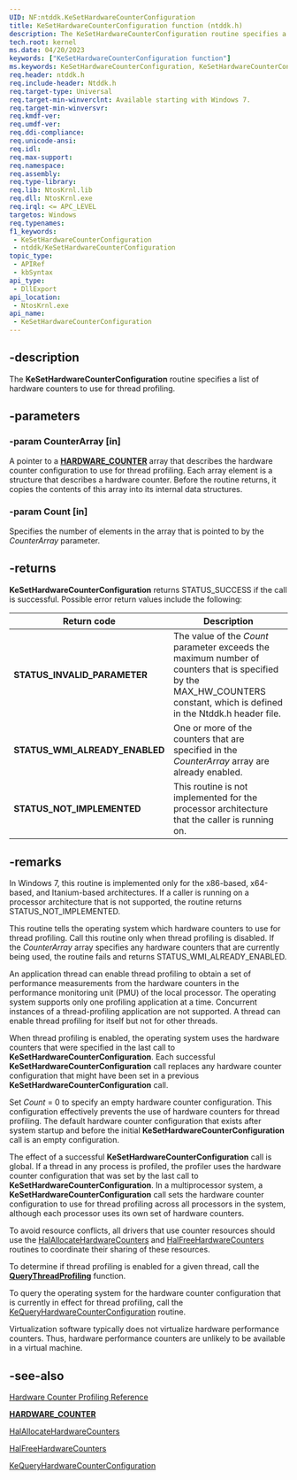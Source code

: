 ```yaml
---
UID: NF:ntddk.KeSetHardwareCounterConfiguration
title: KeSetHardwareCounterConfiguration function (ntddk.h)
description: The KeSetHardwareCounterConfiguration routine specifies a list of hardware counters to use for thread profiling.
tech.root: kernel
ms.date: 04/20/2023
keywords: ["KeSetHardwareCounterConfiguration function"]
ms.keywords: KeSetHardwareCounterConfiguration, KeSetHardwareCounterConfiguration routine [Kernel-Mode Driver Architecture], k105_2cf79626-ed0d-4a15-bd9f-22b669ffde98.xml, kernel.kesethardwarecounterconfiguration, ntddk/KeSetHardwareCounterConfiguration
req.header: ntddk.h
req.include-header: Ntddk.h
req.target-type: Universal
req.target-min-winverclnt: Available starting with Windows 7.
req.target-min-winversvr: 
req.kmdf-ver: 
req.umdf-ver: 
req.ddi-compliance: 
req.unicode-ansi: 
req.idl: 
req.max-support: 
req.namespace: 
req.assembly: 
req.type-library: 
req.lib: NtosKrnl.lib
req.dll: NtosKrnl.exe
req.irql: <= APC_LEVEL
targetos: Windows
req.typenames: 
f1_keywords:
 - KeSetHardwareCounterConfiguration
 - ntddk/KeSetHardwareCounterConfiguration
topic_type:
 - APIRef
 - kbSyntax
api_type:
 - DllExport
api_location:
 - NtosKrnl.exe
api_name:
 - KeSetHardwareCounterConfiguration
---
```


## -description

The **KeSetHardwareCounterConfiguration** routine specifies a list of hardware counters to use for thread profiling.

## -parameters

### -param CounterArray [in]

A pointer to a [**HARDWARE_COUNTER**](/windows-hardware/drivers/ddi/ntddk/ns-ntddk-_hardware_counter) array that describes the hardware counter configuration to use for thread profiling. Each array element is a structure that describes a hardware counter. Before the routine returns, it copies the contents of this array into its internal data structures.

### -param Count [in]

Specifies the number of elements in the array that is pointed to by the *CounterArray* parameter.

## -returns

**KeSetHardwareCounterConfiguration** returns STATUS_SUCCESS if the call is successful. Possible error return values include the following:

| Return code | Description |
|--|--|
| **STATUS_INVALID_PARAMETER** | The value of the *Count* parameter exceeds the maximum number of counters that is specified by the MAX_HW_COUNTERS constant, which is defined in the Ntddk.h header file. |
| **STATUS_WMI_ALREADY_ENABLED** | One or more of the counters that are specified in the *CounterArray* array are already enabled. |
| **STATUS_NOT_IMPLEMENTED** | This routine is not implemented for the processor architecture that the caller is running on. |

## -remarks

In Windows 7, this routine is implemented only for the x86-based, x64-based, and Itanium-based architectures. If a caller is running on a processor architecture that is not supported, the routine returns STATUS_NOT_IMPLEMENTED.

This routine tells the operating system which hardware counters to use for thread profiling. Call this routine only when thread profiling is disabled. If the *CounterArray* array specifies any hardware counters that are currently being used, the routine fails and returns STATUS_WMI_ALREADY_ENABLED.

An application thread can enable thread profiling to obtain a set of performance measurements from the hardware counters in the performance monitoring unit (PMU) of the local processor. The operating system supports only one profiling application at a time. Concurrent instances of a thread-profiling application are not supported. A thread can enable thread profiling for itself but not for other threads.

When thread profiling is enabled, the operating system uses the hardware counters that were specified in the last call to **KeSetHardwareCounterConfiguration**. Each successful **KeSetHardwareCounterConfiguration** call replaces any hardware counter configuration that might have been set in a previous **KeSetHardwareCounterConfiguration** call.

Set *Count* = 0 to specify an empty hardware counter configuration. This configuration effectively prevents the use of hardware counters for thread profiling. The default hardware counter configuration that exists after system startup and before the initial **KeSetHardwareCounterConfiguration** call is an empty configuration.

The effect of a successful **KeSetHardwareCounterConfiguration** call is global. If a thread in any process is profiled, the profiler uses the hardware counter configuration that was set by the last call to **KeSetHardwareCounterConfiguration**. In a multiprocessor system, a **KeSetHardwareCounterConfiguration** call sets the hardware counter configuration to use for thread profiling across all processors in the system, although each processor uses its own set of hardware counters.

To avoid resource conflicts, all drivers that use counter resources should use the [HalAllocateHardwareCounters](/windows-hardware/drivers/ddi/ntddk/nf-ntddk-halallocatehardwarecounters) and [HalFreeHardwareCounters](/windows-hardware/drivers/ddi/ntddk/nf-ntddk-halfreehardwarecounters) routines to coordinate their sharing of these resources.

To determine if thread profiling is enabled for a given thread, call the [**QueryThreadProfiling**](/windows/win32/api/winbase/nf-winbase-querythreadprofiling) function.

To query the operating system for the hardware counter configuration that is currently in effect for thread profiling, call the [KeQueryHardwareCounterConfiguration](/windows-hardware/drivers/ddi/ntddk/nf-ntddk-kequeryhardwarecounterconfiguration) routine.

Virtualization software typically does not virtualize hardware performance counters. Thus, hardware performance counters are unlikely to be available in a virtual machine.

## -see-also

[Hardware Counter Profiling Reference](/previous-versions/windows/desktop/hcp/hcp-reference)

[**HARDWARE_COUNTER**](/windows-hardware/drivers/ddi/ntddk/ns-ntddk-_hardware_counter)

[HalAllocateHardwareCounters](/windows-hardware/drivers/ddi/ntddk/nf-ntddk-halallocatehardwarecounters)

[HalFreeHardwareCounters](/windows-hardware/drivers/ddi/ntddk/nf-ntddk-halfreehardwarecounters)

[KeQueryHardwareCounterConfiguration](/windows-hardware/drivers/ddi/ntddk/nf-ntddk-kequeryhardwarecounterconfiguration)
